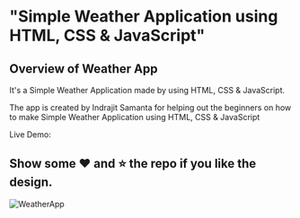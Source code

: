 # "Simple Weather Application using HTML, CSS &amp; JavaScript"

## Overview of Weather App

It's a  Simple Weather Application made by using HTML, CSS &amp; JavaScript.

The app is created by Indrajit Samanta for helping out the beginners on how to make Simple Weather Application using HTML, CSS &amp; JavaScript

Live Demo:  

## Show some :heart: and :star: the repo if you like the design.

![WeatherApp](https://user-images.githubusercontent.com/42378118/99897986-fd02dc00-2cc3-11eb-9cac-f5b577bfef40.png)

